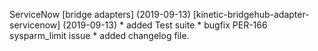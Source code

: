 ServiceNow \[bridge adapters\] (2019-09-13)
  \[kinetic-bridgehub-adapter-servicenow\] (2019-09-13)
    * added Test suite
    * bugfix PER-166 sysparm_limit issue
    * added changelog file.